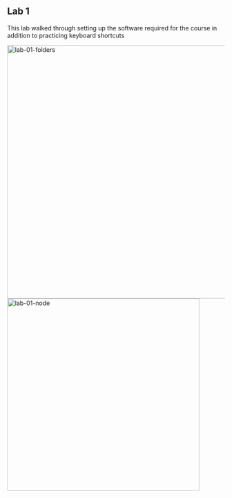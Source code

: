 ## Lab 1

This lab walked through setting up the software required for the course in addition to practicing keyboard shortcuts

<img width="586" alt="lab-01-folders" src="https://user-images.githubusercontent.com/77074432/120720265-a0f1ef00-c480-11eb-89a8-54ad5e257e92.png">

<img width="445" alt="lab-01-node" src="https://user-images.githubusercontent.com/77074432/120720377-d3035100-c480-11eb-89de-8ad195ab259d.png">

